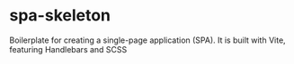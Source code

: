 # spa-skeleton
Boilerplate for creating a single-page application (SPA). It is built with Vite, featuring Handlebars and SCSS
